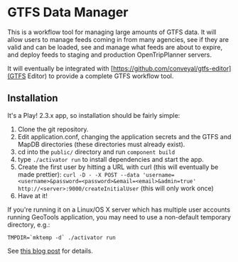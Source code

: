 # GTFS Data Manager

This is a workflow tool for managing large amounts of GTFS data. It will allow users to manage feeds coming in from many agencies, see if they are valid and can be loaded, see and manage what feeds are about to expire, and deploy feeds to staging and production OpenTripPlanner servers.

It will eventually be integrated with [https://github.com/conveyal/gtfs-editor](GTFS Editor) to provide a complete GTFS workflow tool.

## Installation

It's a Play! 2.3.x app, so installation should be fairly simple:

1. Clone the git repository.
1. Edit application.conf, changing the application secrets and the GTFS and MapDB directories (these directories must already exist).
1. cd into the `public/` directory and run `component build`
1. type `./activator run` to install dependencies and start the app.
1. Create the first user by hitting a URL with curl (this will eventually be made prettier): `curl -D - -X POST --data 'username=<username>&password=<password>&email=<email>&admin=true' http://<server>:9000/createInitialUser` (this will only work once)
1. Have at it!

If you're running it on a Linux/OS X server which has multiple user accounts running GeoTools application, you may need to use a non-default temporary directory, e.g.:

    TMPDIR=`mktemp -d` ./activator run

See [this blog post](http://www.indicatrix.org/2014/10/20/using-geotools-with-multiple-user-accounts/) for details.